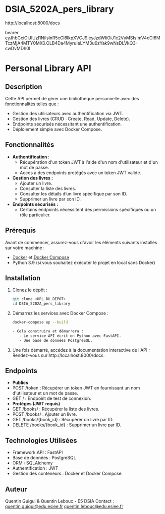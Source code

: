 # DSIA_5202A_pers_library

http://localhost:8000/docs

bearer
eyJhbGciOiJIUzI1NiIsInR5cCI6IkpXVCJ9.eyJzdWIiOiJ1c2VyMSIsImV4cCI6MTczMjA4MTY0MX0.OLB4Da4MyruIeLYM3u6zYak9wNsDLVkQ3-cwDvMDh0I



# Personal Library API

## Description
Cette API permet de gérer une bibliothèque personnelle avec des fonctionnalités telles que :
- Gestion des utilisateurs avec authentification via JWT.
- Gestion des livres (CRUD : Create, Read, Update, Delete).
- Endpoints sécurisés nécessitant une authentification.
- Déploiement simple avec Docker Compose.

## Fonctionnalités
- **Authentification :**
  - Récupération d'un token JWT à l'aide d'un nom d'utilisateur et d'un mot de passe.
  - Accès à des endpoints protégés avec un token JWT valide.
- **Gestion des livres :**
  - Ajouter un livre.
  - Consulter la liste des livres.
  - Consulter les détails d’un livre spécifique par son ID.
  - Supprimer un livre par son ID.
- **Endpoints sécurisés :**
  - Certains endpoints nécessitent des permissions spécifiques ou un rôle particulier.
    
## Prérequis

Avant de commencer, assurez-vous d'avoir les éléments suivants installés sur votre machine :

- [Docker](https://www.docker.com/get-started) et [Docker Compose](https://docs.docker.com/compose/install/)
- Python 3.9 (si vous souhaitez exécuter le projet en local sans Docker)

## Installation

1. Clonez le dépôt :
   ```bash
   git clone <URL_DU_DEPOT>
   cd DSIA_5202A_pers_library

2. Démarrez les services avec Docker Compose :
   ```bash
   docker-compose up --build

   - Cela construira et démarrera :
      - Le service API écrit en Python avec FastAPI.
      - Une base de données PostgreSQL.

3. Une fois démarré, accédez à la documentation interactive de l'API :
    Rendez-vous sur http://localhost:8000/docs.

## Endpoints
- **Publics**
- POST /token : Récupérer un token JWT en fournissant un nom d'utilisateur et un mot de passe.
- GET / : Endpoint de test de connexion.
- **Protégés (JWT requis)**
- GET /books/ : Récupérer la liste des livres.
- POST /books/ : Ajouter un livre.
- GET /books/{book_id} : Récupérer un livre par ID.
- DELETE /books/{book_id} : Supprimer un livre par ID.

## Technologies Utilisées
- Framework API : FastAPI
- Base de données : PostgreSQL
- ORM : SQLAlchemy
- Authentification : JWT
- Gestion des conteneurs : Docker et Docker Compose

## Auteur
Quentin Guigui & Quentin Lebouc - E5 DSIA
Contact : quentin.guigui@edu.esiee.fr
          quentin.lebouc@edu.esiee.fr
